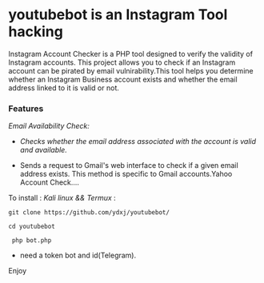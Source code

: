# youtubebot is an Instagram Tool hacking 

Instagram Account Checker is a PHP tool designed to verify the validity of Instagram accounts. This project allows you to check if an Instagram account can be pirated by email vulnirability.This tool helps you determine whether an Instagram Business account exists and whether the email address linked to it is valid or not.
### Features

*Email Availability Check:*

-   *Checks whether the email address associated with the account is valid and available.*

-    Sends a request to Gmail's web interface to check if a given email address exists. This method is specific to Gmail accounts.Yahoo Account Check....


To install :
  *Kali linux && Termux* :

  
 `git clone https://github.com/ydxj/youtubebot/`

  
  `cd youtubebot`

  
 ` php bot.php`




- need a token bot and id(Telegram).


Enjoy
